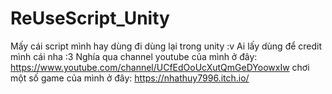 # ReUseScript_Unity
Mấy cái script mình hay dùng đi dùng lại trong unity :v
Ai lấy dùng để credit mình cái nha :3
Nghía qua channel youtube của mình ở đây: https://www.youtube.com/channel/UCfEdOoUcXutQmGeDYoowxIw
chơi một số game của mình ở đây: https://nhathuy7996.itch.io/

